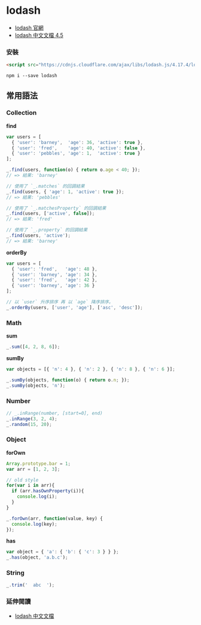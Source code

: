 # lodash

* [lodash 官網](https://lodash.com/)
* [lodash 中文文檔 4.5](https://wizardforcel.gitbooks.io/lodash-doc-45/content/)

### 安裝

```html
<script src="https://cdnjs.cloudflare.com/ajax/libs/lodash.js/4.17.4/lodash.min.js"/>
```

```
npm i --save lodash
```

## 常用語法

### Collection

**find**

```js
var users = [
  { 'user': 'barney',  'age': 36, 'active': true },
  { 'user': 'fred',    'age': 40, 'active': false },
  { 'user': 'pebbles', 'age': 1,  'active': true }
];

_.find(users, function(o) { return o.age < 40; });
// => 結果: 'barney'

// 使用了 `_.matches` 的回調結果
_.find(users, { 'age': 1, 'active': true });
// => 結果: 'pebbles'

// 使用了 `_.matchesProperty` 的回調結果
_.find(users, ['active', false]);
// => 結果: 'fred'

// 使用了 `_.property` 的回調結果
_.find(users, 'active');
// => 結果: 'barney'
```

**orderBy**

```js
var users = [
  { 'user': 'fred',   'age': 48 },
  { 'user': 'barney', 'age': 34 },
  { 'user': 'fred',   'age': 42 },
  { 'user': 'barney', 'age': 36 }
];

// 以 `user` 升序排序 再 以 `age` 降序排序。
_.orderBy(users, ['user', 'age'], ['asc', 'desc']);
```

### Math

**sum**

```js
_.sum([4, 2, 8, 6]);
```

**sumBy**

```js
var objects = [{ 'n': 4 }, { 'n': 2 }, { 'n': 8 }, { 'n': 6 }];

_.sumBy(objects, function(o) { return o.n; });
_.sumBy(objects, 'n');
```

### Number

```js
// _.inRange(number, [start=0], end)
_.inRange(3, 2, 4);
_.random(15, 20);
```

### Object

**forOwn**

```js
Array.prototype.bar = 1;
var arr = [1, 2, 3];

// old style
for(var i in arr){
  if (arr.hasOwnProperty(i)){
    console.log(i);
  }
}

_.forOwn(arr, function(value, key) {
  console.log(key);
});
```

**has**

```js
var object = { 'a': { 'b': { 'c': 3 } } };
_.has(object, 'a.b.c');
```

### String

```js
_.trim('  abc  ');
```

### 延伸閱讀

* [lodash 中文文檔](http://lodashjs.com/docs/)